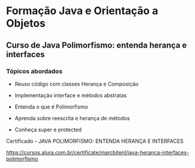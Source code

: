 # Formação Java e Orientação a Objetos


## Curso de Java Polimorfismo: entenda herança e interfaces

### Tópicos abordados
  
- Reuso código com classes Herança e Composição

- Implementação interface e métodos abstratas

- Entenda o que é Polimorfismo

- Aprenda sobre reescrita e herança de métodos

- Conheça super e protected

 Certificado - JAVA POLIMORFISMO: ENTENDA HERANÇA E INTERFACES

https://cursos.alura.com.br/certificate/marcbitenl/java-heranca-interfaces-polimorfismo

